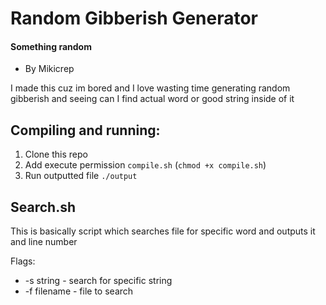 # Random Gibberish Generator
#### Something random
- By Mikicrep

I made this cuz im bored and I love wasting time generating random gibberish and seeing can I find actual word or good string inside of it

## Compiling and running:
1. Clone this repo
2. Add execute permission `compile.sh` (`chmod +x compile.sh`)
3. Run outputted file `./output`

## Search.sh
This is basically script which searches file for specific word and outputs it and line number

Flags:
- -s string - search for specific string
- -f filename - file to search
